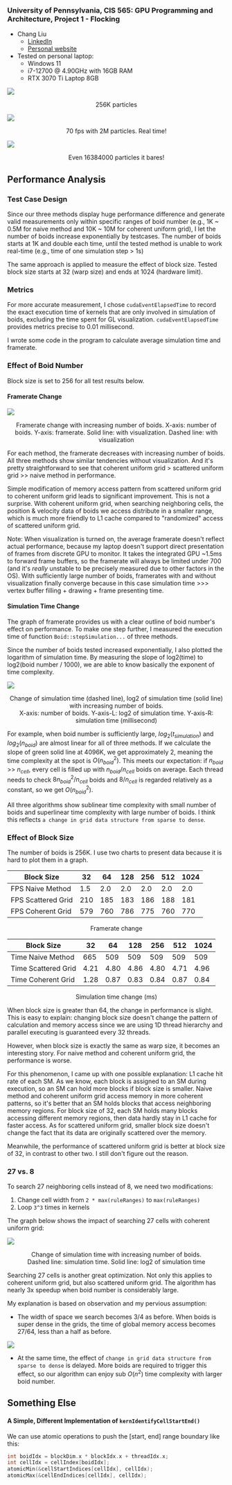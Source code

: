 ### **University of Pennsylvania, CIS 565: GPU Programming and Architecture, Project 1 - Flocking**

* Chang Liu
  * [LinkedIn](https://www.linkedin.com/in/chang-liu-0451a6208/)
  * [Personal website](https://hummawhite.github.io/)
* Tested on personal laptop:
  - Windows 11
  - i7-12700 @ 4.90GHz with 16GB RAM
  - RTX 3070 Ti Laptop 8GB

![](./images/256K.gif)

<div align="center">256K particles</div>

![](./images/2M.gif)

<div align="center">70 fps with 2M particles. Real time!</div>

![](./images/16M.png)

<div align="center">Even 16384000 particles it bares!</div>

## Performance Analysis

### Test Case Design

Since our three methods display huge performance difference and generate valid measurements only within specific ranges of boid number (e.g., 1K ~ 0.5M for naive method and 10K ~ 10M for coherent uniform grid), I let the number of boids increase exponentially by testcases. The number of boids starts at 1K and double each time, until the tested method is unable to work real-time (e.g., time of one simulation step > 1s)

The same approach is applied to measure the effect of block size. Tested block size starts at 32 (warp size) and ends at 1024 (hardware limit).

### Metrics

For more accurate measurement, I chose `cudaEventElapsedTime` to record the exact execution time of kernels that are only involved in simulation of boids, excluding the time spent for GL visualization. `cudaEventElapsedTime` provides metrics precise to 0.01 millisecond.

I wrote some code in the program to calculate average simulation time and framerate.

### Effect of Boid Number

Block size is set to 256 for all test results below.

#### Framerate Change

![](./images/fps_boid_number.png)

<div align="center">Framerate change with increasing number of boids. X-axis: number of boids. Y-axis: framerate. Solid line: with visualization. Dashed line: with visualization</div>

For each method, the framerate decreases with increasing number of boids. All three methods show similar tendencies without visualization. And it's pretty straightforward to see that coherent uniform grid > scattered uniform grid >> naive method in performance.

Simple modification of memory access pattern from scattered uniform grid to coherent uniform grid leads to significant improvement. This is not a surprise. With coherent uniform grid, when searching neighboring cells, the position & velocity data of boids we access distribute in a smaller range, which is much more friendly to L1 cache compared to "randomized" access of scattered uniform grid.

Note: When visualization is turned on, the average framerate doesn't reflect actual performance, because my laptop doesn't support direct presentation of frames from discrete GPU to monitor. It takes the integrated GPU ~1.5ms to forward frame buffers, so the framerate will always be limited under 700 (and it's *really* unstable to be precisely measured due to other factors in the OS). With sufficiently large number of boids, framerates with and without visualization finally converge because in this case simulation time >>> vertex buffer filling  + drawing + frame presenting time.

#### Simulation Time Change

The graph of framerate provides us with a clear outline of boid number's effect on performance. To make one step further, I measured the execution time of function `Boid::stepSimulation...` of three methods.

Since the number of boids tested increased exponentially, I also plotted the logarithm of simulation time. By measuring the slope of log2(time) to log2(boid number / 1000), we are able to know basically the exponent of time complexity.

![](./images/log2_time_boid_number.png)

<div align="center">Change of simulation time (dashed line), log2 of simulation time (solid line) with increasing number of boids. </div>
<div align="center">X-axis: number of boids. Y-axis-L: log2 of simulation time. Y-axis-R: simulation time (millisecond)</div>

For example, when boid number is sufficiently large, $log_2(t_{simulation})$ and $log_2(n_{boid})$ are almost linear for all of three methods. If we calculate the slope of green solid line at 4096K, we get approximately 2, meaning the time complexity at the spot is $O(n_{boid}^2)$. This meets our expectation: if $n_{boid}$ >> $n_{cell}$, every cell is filled up with $n_{boid}/n_{cell}$ boids on average. Each thread needs to check $8 n_{boid}^2/n_{cell}$ boids and $8/n_{cell}$ is regarded relatively as a constant, so we get $O(n_{boid}^2)$.

All three algorithms show sublinear time complexity with small number of boids and superlinear time complexity with large number of boids. I think this reflects `a change in grid data structure from sparse to dense`.

### Effect of Block Size

The number of boids is 256K. I use two charts to present data because it is hard to plot them in a graph.

| Block Size         | 32   | 64   | 128  | 256  | 512  | 1024 |
| ------------------ | ---- | ---- | ---- | ---- | ---- | ---- |
| FPS Naive Method   | 1.5  | 2.0  | 2.0  | 2.0  | 2.0  | 2.0  |
| FPS Scattered Grid | 210  | 185  | 183  | 186  | 188  | 181  |
| FPS Coherent Grid  | 579  | 760  | 786  | 775  | 760  | 770  |

<div align="center">Framerate change</div>

| Block Size          | 32   | 64   | 128  | 256  | 512  | 1024 |
| ------------------- | ---- | ---- | ---- | ---- | ---- | ---- |
| Time Naive Method   | 665  | 509  | 509  | 509  | 509  | 509  |
| Time Scattered Grid | 4.21 | 4.80 | 4.86 | 4.80 | 4.71 | 4.96 |
| Time Coherent Grid  | 1.28 | 0.87 | 0.83 | 0.84 | 0.87 | 0.84 |

<div align="center">Simulation time change (ms)</div>

When block size is greater than 64, the change in performance is slight. This is easy to explain: changing block size doesn't change the pattern of calculation and memory access since we are using 1D thread hierarchy and parallel executing is guaranteed every 32 threads.

However, when block size is exactly the same as warp size, it becomes an interesting story. For naive method and coherent uniform grid, the performance is worse.

For this phenomenon, I came up with one possible explanation: L1 cache hit rate of each SM. As we know, each block is assigned to an SM during execution, so an SM can hold more blocks if block size is smaller. Naive method and coherent uniform grid access memory in more coherent patterns, so it's better that an SM holds blocks that access neighboring memory regions. For block size of 32, each SM holds many blocks accessing different memory regions, then data hardly stay in L1 cache for faster access. As for scattered uniform grid, smaller block size doesn't change the fact that its data are originally scattered over the memory.

Meanwhile, the performance of scattered uniform grid is better at block size of 32, in contrast to other two. I still don't figure out the reason.

### 27 vs. 8

To search 27 neighboring cells instead of 8, we need two modifications:

1. Change cell width from `2 * max(ruleRanges)` to `max(ruleRanges)`
2. Loop `3^3` times in kernels

The graph below shows the impact of searching 27 cells with coherent uniform grid:

![](./images/8_vs_27.png)

<div align="center">Change of simulation time with increasing number of boids.</div>
<div align="center">Dashed line: simulation time. Solid line: log2 of simulation time</div>

Searching 27 cells is another great optimization. Not only this applies to coherent uniform grid, but also scattered uniform grid. The algorithm has nearly 3x speedup when boid number is considerably large.

My explanation is based on observation and my pervious assumption:

- The width of space we search becomes 3/4 as before. When boids is super dense in the grids, the time of global memory access becomes 27/64, less than a half as before.

![](./images/illust_8_27.png)

- At the same time, the effect of `change in grid data structure from sparse to dense` is delayed. More boids are required to trigger this effect, so our algorithm can enjoy sub $O(n^2)$ time complexity with larger boid number.

## Something Else

#### A Simple, Different Implementation of `kernIdentifyCellStartEnd()`

We can use atomic operations to push the [start, end] range boundary like this:

```C++
int boidIdx = blockDim.x * blockIdx.x + threadIdx.x;
int cellIdx = cellIndex[boidIdx];
atomicMin(&cellStartIndices[cellIdx], cellIdx);
atomicMax(&cellEndIndices[cellIdx], cellIdx);
```
